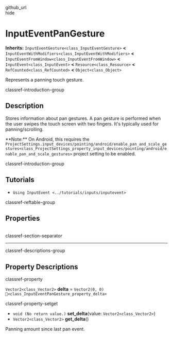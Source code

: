 github\_url  
hide

# InputEventPanGesture

**Inherits:** `InputEventGesture<class_InputEventGesture>` **&lt;**
`InputEventWithModifiers<class_InputEventWithModifiers>` **&lt;**
`InputEventFromWindow<class_InputEventFromWindow>` **&lt;**
`InputEvent<class_InputEvent>` **&lt;** `Resource<class_Resource>`
**&lt;** `RefCounted<class_RefCounted>` **&lt;** `Object<class_Object>`

Represents a panning touch gesture.

classref-introduction-group

## Description

Stores information about pan gestures. A pan gesture is performed when
the user swipes the touch screen with two fingers. It's typically used
for panning/scrolling.

\*\*Note:\*\* On Android, this requires the
`ProjectSettings.input_devices/pointing/android/enable_pan_and_scale_gestures<class_ProjectSettings_property_input_devices/pointing/android/enable_pan_and_scale_gestures>`
project setting to be enabled.

classref-introduction-group

## Tutorials

-   `Using InputEvent <../tutorials/inputs/inputevent>`

classref-reftable-group

## Properties

<table>
<tbody>
<tr>
</tr>
</tbody>
</table>

classref-section-separator

------------------------------------------------------------------------

classref-descriptions-group

## Property Descriptions

classref-property

`Vector2<class_Vector2>` **delta** = `Vector2(0, 0)`
`🔗<class_InputEventPanGesture_property_delta>`

classref-property-setget

-   `void (No return value.)` **set\_delta**(value:
    `Vector2<class_Vector2>`)
-   `Vector2<class_Vector2>` **get\_delta**()

Panning amount since last pan event.

